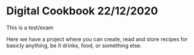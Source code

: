 # Digital Cookbook 22/12/2020

This is a test/exam

Here we have a project where you can create, read and store recipes for basicly anything, be it drinks, food, or something else.
